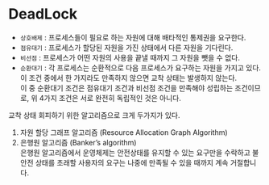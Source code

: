 # DeadLock

- `상호배제` : 프로세스들이 필요로 하는 자원에 대해 배타적인 통제권을 요구한다.  
- `점유대기` : 프로세스가 할당된 자원을 가진 상태에서 다른 자원을 기다린다.  
- `비선점` : 프로세스가 어떤 자원의 사용을 끝낼 때까지 그 자원을 뺏을 수 없다.  
- `순환대기` : 각 프로세스는 순환적으로 다음 프로세스가 요구하는 자원을 가지고 있다.  
이 조건 중에서 한 가지라도 만족하지 않으면 교착 상태는 발생하지 않는다.  
이 중 순환대기 조건은 점유대기 조건과 비선점 조건을 만족해야 성립하는 조건이므로, 위 4가지 조건은 서로 완전히 독립적인 것은 아니다.

교착 상태 회피하기 위한 알고리즘으로 크게 두가지가 있다.

1. 자원 할당 그래프 알고리즘 (Resource Allocation Graph Algorithm)
2. 은행원 알고리즘 (Banker’s algorithm)  
  은행원 알고리즘에서 운영체제는 안전상태를 유지할 수 있는 요구만을 수락하고 불안전 상태를 초래할 사용자의 요구는 나중에 만족될 수 있을 때까지 계속 거절합니다.
